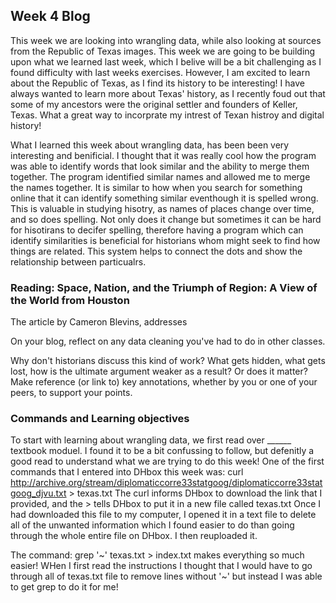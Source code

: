 ## Week 4 Blog

This week we are looking into wrangling data, while also looking at sources from the Republic of Texas images. 
This week we are going to be building upon what we learned last week, which I belive will be a bit challenging as I found difficulty with last weeks exercises. However, I am excited to learn about the Republic of Texas, as I find its history to be interesting! I have always wanted to learn more about Texas' history, as I recently foud out that some of my ancestors were the original settler and founders of Keller, Texas. What a great way to incorprate my intrest of Texan histroy and digital history!

What I learned this week about wrangling data, has been been very interesting and benificial. I thought that it was really cool how the program was able to identify words that look similar and the ability to merge them together. The program identified similar names and allowed me to merge the names together. It is similar to how when you search for something online that it can identify something similar eventhough it is spelled wrong. This is valuable in studying hisotry, as names of places change over time, and so does spelling. Not only does it change but sometimes it can be hard for hisotirans to decifer spelling, therefore having a program which can identify similarities is beneficial for historians whom might seek to find how things are related. This system helps to connect the dots and show the relationship between particualrs.

### Reading: Space, Nation, and the Triumph of Region: A View of the World from Houston

The article by Cameron Blevins, addresses 


On your blog, reflect on any data cleaning you've had to do in other classes.

Why don't historians discuss this kind of work?
What gets hidden, what gets lost, how is the ultimate argument weaker as a result?
Or does it matter? Make reference (or link to) key annotations, whether by you or one of your peers, to support your points.


### Commands and Learning objectives
To start with learning about wrangling data, we first read over ______ textbook moduel. I found it to be a bit confussing to follow, but defenitly a good read to understand what we are trying to do this week!
One of the first commands that I entered into DHbox this week was: 
curl http://archive.org/stream/diplomaticcorre33statgoog/diplomaticcorre33statgoog_djvu.txt > texas.txt
The curl informs DHbox to download the link that I provided, and the > tells DHbox to put it in a new file called texas.txt
Once I had downloaded this file to my computer, I opened it in a text file to delete all of the unwanted information which I found easier to do than going through the whole entire file on DHbox. I then reuploaded it. 

The command:
grep '~' texas.txt > index.txt
makes everything so much easier! WHen I first read the instructions I thought that I would have to go through all of texas.txt file to remove lines without '~' but instead I was able to get grep to do it for me! 

